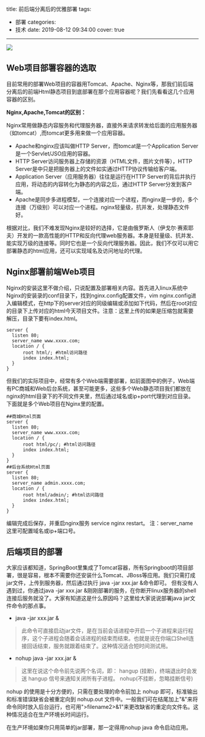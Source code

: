 title: 前后端分离后的优雅部署
tags:
  - 部署
categories:
  - 技术
date: 2019-08-12 09:34:00
cover: true

---

![](http://q6pznk9ej.bkt.clouddn.com/img%20%2821%29.jpeg)
<!-- more -->

## Web项目部署容器的选取

目前常用的部署Web项目的容器用Tomcat、Apache、Nginx等，那我们前后端分离后的前端Html静态项目到底部署在那个应用容器呢？我们先看看这几个应用容器的区别。

**Nginx,Apache,Tomcat的区别：**

Nginx常用做静态内容服务和代理服务器，直接外来请求转发给后面的应用服务器（如tomcat）,而tomcat更多用来做一个应用容器。

* Apache和nginx应该叫做HTTP Server，而tomcat是一个Application Server是一个Servlet/JSO应用的容器。
* HTTP Server访问服务器上存储的资源（HTML文件，图片文件等），HTTP Server是中只是把服务器上的文件如实通过HTTP协议传输给客户端。
* Application Server（应用服务器）往往是运行在HTTP Server的背后并执行应用，将动态的内容转化为静态的内容之后，通过HTTP Server分发到客户端。
* Apache是同步多进程模型，一个连接对应一个进程，而nginx是一步的，多个连接（万级别）可以对应一个进程。nginx轻量级，抗并发，处理静态文件好。

根据对比，我们不难发现Nginx是较好的选择，它是由俄罗斯人（伊戈尔·赛索耶夫）开发的一款高性能的HTTP和反向代理web服务器。本身是轻量级、抗并发、能实现万级的连接等。同时它也是一个反向代理服务器。因此，我们不仅可以用它部署静态的html应用，还可以实现域名及访问地址的代理。

## Nginx部署前端Web项目

Nginx的安装这里不做介绍，只说配置及部署相关内容。首先进入linux系统中Nginx的安装录的conf目录下，找到nginx.config配置文件，vim nginx.config进入编辑模式，在http下的server对应的同级编辑或添加如下代码，然后在root对应的目录下上传对应的html今天项目文件。注意：这里上传的如果是压缩包就需要解压，目录下要有index.html。
```
server {
  listen 80;
  server_name www.xxxx.com;
  location / {
      root html/; #html访问路径  
      index index.html;
  }
}
```
但我们的实际项目中，经常有多个Web端需要部署，如前面图中的例子，Web端有PC商城和Web后台系统，甚至可能更多，这些多个Web静态项目我们都放在nginx的html目录下的不同文件夹里，然后通过域名或ip+port代理到对应目录。下面就是多个Web项目在Nginx里的配置。
```
##商城Html页面
server {
  listen 80;
  server_name www.xxxx.com;
  location / {
      root html/pc/; #html访问路径  
      index index.html;
  }
}
##后台系统Html页面
server {
  listen 80;
  server_name admin.xxxx.com;
  location / {
      root html/admin/; #html访问路径  
      index index.html;
  }
}
```
编辑完成后保存，并重启nginx服务 service nginx restart。
注：server_name 这里可配置域名或ip+端口号。

## 后端项目的部署

大家应该都知道，SpringBoot里集成了Tomcat容器，所有Springboot的项目部署，很是容易，根本不需要你还安装什么Tomcat、JBoss等应用。我们只需打成jar文件，上传到服务器，然后通过执行
java -jar xxx.jar &命令即可。
但有没有人遇到过，你通过java -jar xxx.jar &刚刚部署的服务，在你断开linux服务器的shell连接后服务就没了。大家有知道这是什么原因吗？这里给大家说说部署java jar文件命令的那点事。
* java -jar xxx.jar &
>此命令可直接启动jar文件，是在当前会话进程中开启一个子进程来运行程序，这个子进程会随着会话进程的结束而结束。也就是说在你端口Shell连接回话结束，服务就跟着结束了。这种情况适合短时间测试用。

* nohup java -jar xxx.jar &
>这里在说这个命令前先说两个名词，即：
hangup (挂断)，终端退出时会发送 hangup 信号来通知关闭所有子进程。
nohup(不挂断，忽略挂断信号)

nohup 的使用是十分方便的，只需在要处理的命令前加上 nohup 即可，标准输出和标准错误缺省会被重定向到 nohup.out 文件中。一般我们可在结尾加上"&"来将命令同时放入后台运行，也可用">filename2>&1"来更改缺省的重定向文件名。这种情况适合在生产环境长时间运行。

在生产环境如果你只用简单的jar部署，那一定得用nohup java 命令启动应用。